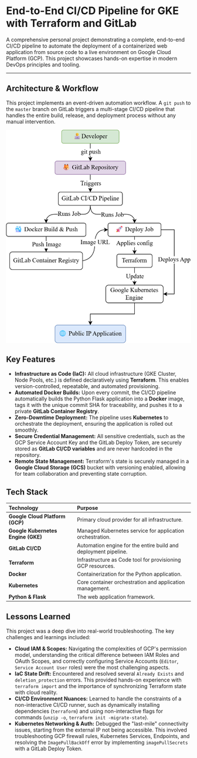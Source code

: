 # End-to-End CI/CD Pipeline for GKE with Terraform and GitLab

A comprehensive personal project demonstrating a complete, end-to-end CI/CD pipeline to automate the deployment of a containerized web application from source code to a live environment on Google Cloud Platform (GCP). This project showcases hands-on expertise in modern DevOps principles and tooling.

---

## Architecture & Workflow

This project implements an event-driven automation workflow. A `git push` to the `master` branch on GitLab triggers a multi-stage CI/CD pipeline that handles the entire build, release, and deployment process without any manual intervention.

![Devops-project-workflow](./fig/devops-project.png)

## Key Features

* **Infrastructure as Code (IaC):** All cloud infrastructure (GKE Cluster, Node Pools, etc.) is defined declaratively using **Terraform**. This enables version-controlled, repeatable, and automated provisioning.
* **Automated Docker Builds:** Upon every commit, the CI/CD pipeline automatically builds the Python Flask application into a **Docker** image, tags it with the unique commit SHA for traceability, and pushes it to a private **GitLab Container Registry**.
* **Zero-Downtime Deployment:** The pipeline uses **Kubernetes** to orchestrate the deployment, ensuring the application is rolled out smoothly.
* **Secure Credential Management:** All sensitive credentials, such as the GCP Service Account Key and the GitLab Deploy Token, are securely stored as **GitLab CI/CD variables** and are never hardcoded in the repository.
* **Remote State Management:** Terraform's state is securely managed in a **Google Cloud Storage (GCS)** bucket with versioning enabled, allowing for team collaboration and preventing state corruption.

## Tech Stack

| Technology | Purpose |
| :--- | :--- |
| **Google Cloud Platform (GCP)** | Primary cloud provider for all infrastructure. |
| **Google Kubernetes Engine (GKE)** | Managed Kubernetes service for application orchestration. |
| **GitLab CI/CD** | Automation engine for the entire build and deployment pipeline. |
| **Terraform** | Infrastructure as Code tool for provisioning GCP resources. |
| **Docker** | Containerization for the Python application. |
| **Kubernetes** | Core container orchestration and application management. |
| **Python & Flask** | The web application framework. |

## Lessons Learned

This project was a deep dive into real-world troubleshooting. The key challenges and learnings included:
* **Cloud IAM & Scopes:** Navigating the complexities of GCP's permission model, understanding the critical difference between IAM Roles and OAuth Scopes, and correctly configuring Service Accounts (`Editor`, `Service Account User` roles) were the most challenging aspects.
* **IaC State Drift:** Encountered and resolved several `Already Exists` and `deletion_protection` errors. This provided hands-on experience with `terraform import` and the importance of synchronizing Terraform state with cloud reality.
* **CI/CD Environment Nuances:** Learned to handle the constraints of a non-interactive CI/CD runner, such as dynamically installing dependencies (`terraform`) and using non-interactive flags for commands (`unzip -o`, `terraform init -migrate-state`).
* **Kubernetes Networking & Auth:** Debugged the "last-mile" connectivity issues, starting from the external IP not being accessible. This involved troubleshooting GCP firewall rules, Kubernetes Services, Endpoints, and resolving the `ImagePullBackOff` error by implementing `imagePullSecrets` with a GitLab Deploy Token.
